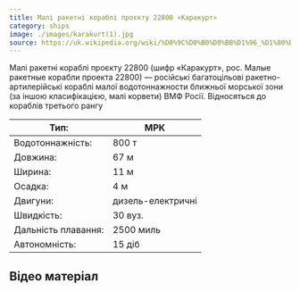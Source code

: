 ```yaml
---
title: Малі ракетні кораблі проєкту 22800 «Каракурт»
category: ships
image: ./images/karakurt(1).jpg
source: https://uk.wikipedia.org/wiki/%D0%9C%D0%B0%D0%BB%D1%96_%D1%80%D0%B0%D0%BA%D0%B5%D1%82%D0%BD%D1%96_%D0%BA%D0%BE%D1%80%D0%B0%D0%B1%D0%BB%D1%96_%D0%BF%D1%80%D0%BE%D1%94%D0%BA%D1%82%D1%83_22800
--- 
```


Малі ракетні кораблі проєкту 22800 (шифр «Каракурт», рос. Малые ракетные корабли проекта 22800) — російські багатоцільові ракетно-артилерійські кораблі малої водотоннажности ближньої морської зони (за іншою класифікацією, малі корвети) ВМФ Росії. Відносяться до кораблів третього рангу

| Тип:                | МРК               |
| ------------------- | ----------------- |
| Водотоннажність:    | 800 т             |
| Довжина:            | 67 м              |
| Ширина:             | 11 м              |
| Осадка:             | 4 м               |
| Двигуни:            | дизель-електричні |
| Швидкість:          | 30 вуз.           |
| Дальність плавання: | 2500 миль         |
| Автономність:       | 15 діб            |

## Відео матеріал
